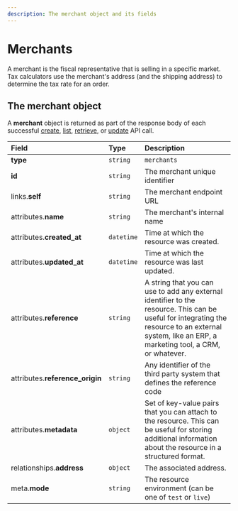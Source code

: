```yaml
---
description: The merchant object and its fields
---
```


# Merchants

A merchant is the fiscal representative that is selling in a specific market. Tax calculators use the merchant's address \(and the shipping address\) to determine the tax rate for an order.

## The merchant object

A **merchant** object is returned as part of the response body of each successful [create](https://docs.commercelayer.io/api/resources/merchants/create_merchant), [list](https://docs.commercelayer.io/api/resources/merchants/list_merchants), [retrieve](https://docs.commercelayer.io/api/resources/merchants/retrieve_merchant), or [update](https://docs.commercelayer.io/api/resources/merchants/update_merchant) API call.

| Field | Type | Description |
| :--- | :--- | :--- |
| **type** | `string` | `merchants` |
| **id** | `string` | The merchant unique identifier |
| links.**self** | `string` | The merchant endpoint URL |
| attributes.**name** | `string` | The merchant's internal name |
| attributes.**created\_at** | `datetime` | Time at which the resource was created. |
| attributes.**updated\_at** | `datetime` | Time at which the resource was last updated. |
| attributes.**reference** | `string` | A string that you can use to add any external identifier to the resource. This can be useful for integrating the resource to an external system, like an ERP, a marketing tool, a CRM, or whatever. |
| attributes.**reference\_origin** | `string` | Any identifier of the third party system that defines the reference code |
| attributes.**metadata** | `object` | Set of key-value pairs that you can attach to the resource. This can be useful for storing additional information about the resource in a structured format. |
| relationships.**address** | `object` | The associated address. |
| meta.**mode** | `string` | The resource environment \(can be one of `test` or `live`\) |

